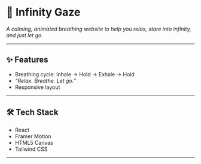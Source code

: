# 🌌 Infinity Gaze

_A calming, animated breathing website to help you relax, stare into infinity, and just let go._

---

## ✨ Features

- Breathing cycle: Inhale → Hold → Exhale → Hold
- _“Relax. Breathe. Let go.”_
- Responsive layout

---

## 🛠️ Tech Stack

- React
- Framer Motion
- HTML5 Canvas
- Tailwind CSS

---
